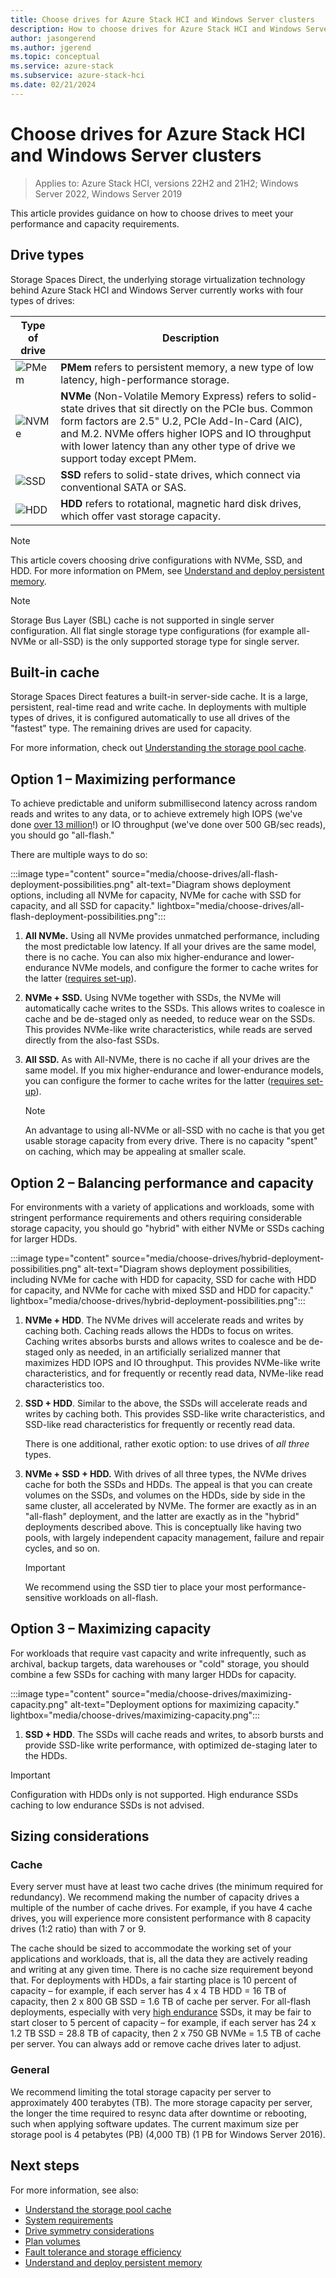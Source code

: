 ```yaml
---
title: Choose drives for Azure Stack HCI and Windows Server clusters
description: How to choose drives for Azure Stack HCI and Windows Server clusters to meet performance and capacity requirements.
author: jasongerend
ms.author: jgerend
ms.topic: conceptual
ms.service: azure-stack
ms.subservice: azure-stack-hci
ms.date: 02/21/2024
---
```


# Choose drives for Azure Stack HCI and Windows Server clusters

> Applies to: Azure Stack HCI, versions 22H2 and 21H2; Windows Server 2022, Windows Server 2019

This article provides guidance on how to choose drives to meet your performance and capacity requirements.

## Drive types

Storage Spaces Direct, the underlying storage virtualization technology behind Azure Stack HCI and Windows Server currently works with four types of drives:

| Type of drive | Description |
|----------------------|--------------------------|
|![PMem](media/choose-drives/pmem-100px.png)|**PMem** refers to persistent memory, a new type of low latency, high-performance storage.|
|![NVMe](media/choose-drives/nvme-100-px.png)|**NVMe** (Non-Volatile Memory Express) refers to solid-state drives that sit directly on the PCIe bus. Common form factors are 2.5" U.2, PCIe Add-In-Card (AIC), and M.2. NVMe offers higher IOPS and IO throughput with lower latency than any other type of drive we support today except PMem.|
|![SSD](media/choose-drives/ssd-100-px.png)|**SSD** refers to solid-state drives, which connect via conventional SATA or SAS.|
|![HDD](media/choose-drives/hdd-100-px.png)|**HDD** refers to rotational, magnetic hard disk drives, which offer vast storage capacity.|

   >[!NOTE]
   > This article covers choosing drive configurations with NVMe, SSD, and HDD. For more information on PMem, see [Understand and deploy persistent memory](deploy-persistent-memory.md).

  > [!NOTE]
  > Storage Bus Layer (SBL) cache is not supported in single server configuration. All flat single storage type configurations (for example all-NVMe or all-SSD) is the only supported storage type for single server.

## Built-in cache

Storage Spaces Direct features a built-in server-side cache. It is a large, persistent, real-time read and write cache. In deployments with multiple types of drives, it is configured automatically to use all drives of the "fastest" type. The remaining drives are used for capacity.

For more information, check out [Understanding the storage pool cache](cache.md).

## Option 1 – Maximizing performance

To achieve predictable and uniform submillisecond latency across random reads and writes to any data, or to achieve extremely high IOPS (we've done [over 13 million](https://techcommunity.microsoft.com/t5/storage-at-microsoft/the-new-hci-industry-record-13-7-million-iops-with-windows/ba-p/428314)!) or IO throughput (we've done over 500 GB/sec reads), you should go "all-flash."

There are multiple ways to do so:

:::image type="content" source="media/choose-drives/all-flash-deployment-possibilities.png" alt-text="Diagram shows deployment options, including all NVMe for capacity, NVMe for cache with SSD for capacity, and all SSD for capacity." lightbox="media/choose-drives/all-flash-deployment-possibilities.png":::

1. **All NVMe.** Using all NVMe provides unmatched performance, including the most predictable low latency. If all your drives are the same model, there is no cache. You can also mix higher-endurance and lower-endurance NVMe models, and configure the former to cache writes for the latter ([requires set-up](/windows-server/storage/storage-spaces/understand-the-cache#manual-configuration)).

2. **NVMe + SSD.** Using NVMe together with SSDs, the NVMe will automatically cache writes to the SSDs. This allows writes to coalesce in cache and be de-staged only as needed, to reduce wear on the SSDs. This provides NVMe-like write characteristics, while reads are served directly from the also-fast SSDs.

3. **All SSD.** As with All-NVMe, there is no cache if all your drives are the same model. If you mix higher-endurance and lower-endurance models, you can configure the former to cache writes for the latter ([requires set-up](/windows-server/storage/storage-spaces/understand-the-cache#manual-configuration)).

   >[!NOTE]
   > An advantage to using all-NVMe or all-SSD with no cache is that you get usable storage capacity from every drive. There is no capacity "spent" on caching, which may be appealing at smaller scale.

## Option 2 – Balancing performance and capacity

For environments with a variety of applications and workloads, some with stringent performance requirements and others requiring considerable storage capacity, you should go "hybrid" with either NVMe or SSDs caching for larger HDDs.

:::image type="content" source="media/choose-drives/hybrid-deployment-possibilities.png" alt-text="Diagram shows deployment possibilities, including NVMe for cache with HDD for capacity, SSD for cache with HDD for capacity, and NVMe for cache with mixed SSD and HDD for capacity." lightbox="media/choose-drives/hybrid-deployment-possibilities.png":::

1. **NVMe + HDD**. The NVMe drives will accelerate reads and writes by caching both. Caching reads allows the HDDs to focus on writes. Caching writes absorbs bursts and allows writes to coalesce and be de-staged only as needed, in an artificially serialized manner that maximizes HDD IOPS and IO throughput. This provides NVMe-like write characteristics, and for frequently or recently read data, NVMe-like read characteristics too.

2. **SSD + HDD**. Similar to the above, the SSDs will accelerate reads and writes by caching both. This provides SSD-like write characteristics, and SSD-like read characteristics for frequently or recently read data.

    There is one additional, rather exotic option: to use drives of *all three* types.

3. **NVMe + SSD + HDD.** With drives of all three types, the NVMe drives cache for both the SSDs and HDDs. The appeal is that you can create volumes on the SSDs, and volumes on the HDDs, side by side in the same cluster, all accelerated by NVMe. The former are exactly as in an "all-flash" deployment, and the latter are exactly as in the "hybrid" deployments described above. This is conceptually like having two pools, with largely independent capacity management, failure and repair cycles, and so on.

   >[!IMPORTANT]
   > We recommend using the SSD tier to place your most performance-sensitive workloads on all-flash.

## Option 3 – Maximizing capacity

For workloads that require vast capacity and write infrequently, such as archival, backup targets, data warehouses or "cold" storage, you should combine a few SSDs for caching with many larger HDDs for capacity.

:::image type="content" source="media/choose-drives/maximizing-capacity.png" alt-text="Deployment options for maximizing capacity." lightbox="media/choose-drives/maximizing-capacity.png":::

1. **SSD + HDD**. The SSDs will cache reads and writes, to absorb bursts and provide SSD-like write performance, with optimized de-staging later to the HDDs.

>[!IMPORTANT]
>Configuration with HDDs only is not supported. High endurance SSDs caching to low endurance SSDs is not advised.

## Sizing considerations

### Cache

Every server must have at least two cache drives (the minimum required for redundancy). We recommend making the number of capacity drives a multiple of the number of cache drives. For example, if you have 4 cache drives, you will experience more consistent performance with 8 capacity drives (1:2 ratio) than with 7 or 9.

The cache should be sized to accommodate the working set of your applications and workloads, that is, all the data they are actively reading and writing at any given time. There is no cache size requirement beyond that. For deployments with HDDs, a fair starting place is 10 percent of capacity – for example, if each server has 4 x 4 TB HDD = 16 TB of capacity, then 2 x 800 GB SSD = 1.6 TB of cache per server. For all-flash deployments, especially with very [high endurance](https://techcommunity.microsoft.com/t5/storage-at-microsoft/understanding-ssd-endurance-drive-writes-per-day-dwpd-terabytes/ba-p/426024) SSDs, it may be fair to start closer to 5 percent of capacity – for example, if each server has 24 x 1.2 TB SSD = 28.8 TB of capacity, then 2 x 750 GB NVMe = 1.5 TB of cache per server. You can always add or remove cache drives later to adjust.

### General

We recommend limiting the total storage capacity per server to approximately 400 terabytes (TB). The more storage capacity per server, the longer the time required to resync data after downtime or rebooting, such when applying software updates. The current maximum size per storage pool is 4 petabytes (PB) (4,000 TB) (1 PB for Windows Server 2016).

## Next steps

For more information, see also:

- [Understand the storage pool cache](cache.md)
- [System requirements](system-requirements.md)
- [Drive symmetry considerations](drive-symmetry-considerations.md)
- [Plan volumes](plan-volumes.md)
- [Fault tolerance and storage efficiency](fault-tolerance.md)
- [Understand and deploy persistent memory](deploy-persistent-memory.md)
